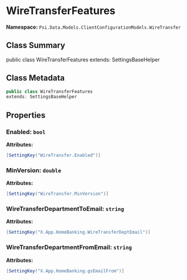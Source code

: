 # WireTransferFeatures

**Namespace:** `Psi.Data.Models.ClientConfigurationModels.WireTransfer`

## Class Summary

public class WireTransferFeatures
extends: SettingsBaseHelper

## Class Metadata

```typescript
public class WireTransferFeatures
extends: SettingsBaseHelper
```

## Properties

### Enabled: `bool`



**Attributes:**
```csharp
[SettingKey("WireTransfer.Enabled")]
```

### MinVersion: `double`



**Attributes:**
```csharp
[SettingKey("WireTransfer.MinVersion")]
```

### WireTransferDepartmentToEmail: `string`



**Attributes:**
```csharp
[SettingKey("X.App.HomeBanking.WireTransferDeptEmail")]
```

### WireTransferDepartmentFromEmail: `string`



**Attributes:**
```csharp
[SettingKey("X.App.HomeBanking.gsEmailFrom")]
```
